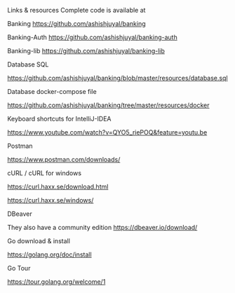 Links & resources
Complete code is available at

Banking             https://github.com/ashishjuyal/banking

Banking-Auth   https://github.com/ashishjuyal/banking-auth

Banking-lib       https://github.com/ashishjuyal/banking-lib



Database SQL

https://github.com/ashishjuyal/banking/blob/master/resources/database.sql



Database docker-compose file

https://github.com/ashishjuyal/banking/tree/master/resources/docker



Keyboard shortcuts for IntelliJ-IDEA

https://www.youtube.com/watch?v=QYO5_riePOQ&feature=youtu.be



Postman

https://www.postman.com/downloads/



cURL / cURL for windows

https://curl.haxx.se/download.html

https://curl.haxx.se/windows/



DBeaver

They also have a community edition https://dbeaver.io/download/



Go download & install

https://golang.org/doc/install



Go Tour

https://tour.golang.org/welcome/1

